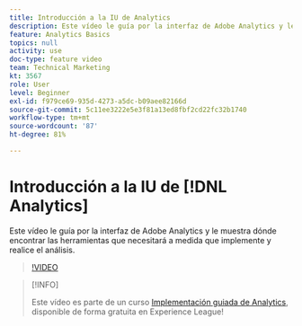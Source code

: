 ```yaml
---
title: Introducción a la IU de Analytics
description: Este vídeo le guía por la interfaz de Adobe Analytics y le muestra dónde encontrar las herramientas que necesitará a medida que implemente y realice el análisis.
feature: Analytics Basics
topics: null
activity: use
doc-type: feature video
team: Technical Marketing
kt: 3567
role: User
level: Beginner
exl-id: f979ce69-935d-4273-a5dc-b09aee82166d
source-git-commit: 5c11ee3222e5e3f81a13ed8fbf2cd22fc32b1740
workflow-type: tm+mt
source-wordcount: '87'
ht-degree: 81%

---
```


# Introducción a la IU de [!DNL Analytics]

Este vídeo le guía por la interfaz de Adobe Analytics y le muestra dónde encontrar las herramientas que necesitará a medida que implemente y realice el análisis.

>[!VIDEO](https://video.tv.adobe.com/v/28748/?quality=12)

>[!INFO]
>
> Este vídeo es parte de un curso [Implementación guiada de Analytics](https://experienceleague.adobe.com/?recommended=Analytics-D-1-2019.1), disponible de forma gratuita en Experience League!